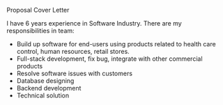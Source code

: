 
Proposal Cover Letter

I have 6 years experience in Software Industry. There are my responsibilities in team:
- Build up software for end-users using products related to health care control, human resources, retail stores.
- Full-stack development, fix bug, integrate with other commercial products
- Resolve software issues with customers
- Database designing
- Backend development
- Technical solution